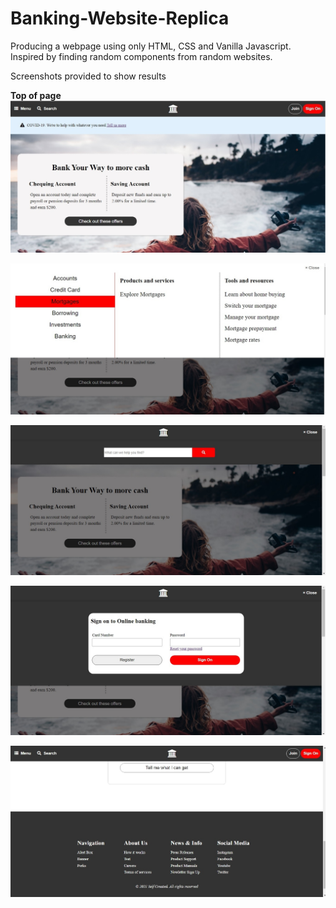 # Banking-Website-Replica

Producing a webpage using only HTML, CSS and Vanilla Javascript.
Inspired by finding random components from random websites.

Screenshots provided to show results


**Top of page**
![screenShotTop](Screenshot1.jpg)

![screenShotMenu](ScreenshotMenuOpen.jpg)

![screenShotSearch](ScreenshotSearchOpen.jpg)

![screenShotSignOn](ScreenshotSignOnOpen.jpg)

![screenShotFooter](ScreenshotFooter.jpg)
